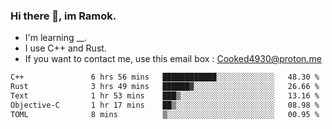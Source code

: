 ### Hi there 👋, im Ramok.

- I'm learning __.
- I use C++ and Rust.
- If you want to contact me, use this email box : Cooked4930@proton.me

<!--START_SECTION:waka-->

```txt
C++               6 hrs 56 mins   ████████████░░░░░░░░░░░░░   48.30 %
Rust              3 hrs 49 mins   ██████▓░░░░░░░░░░░░░░░░░░   26.66 %
Text              1 hr 53 mins    ███▒░░░░░░░░░░░░░░░░░░░░░   13.16 %
Objective-C       1 hr 17 mins    ██▒░░░░░░░░░░░░░░░░░░░░░░   08.98 %
TOML              8 mins          ▒░░░░░░░░░░░░░░░░░░░░░░░░   00.95 %
```

<!--END_SECTION:waka-->
